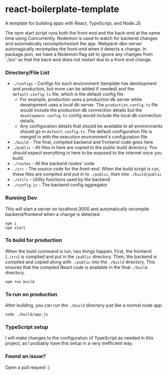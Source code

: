 # react-boilerplate-template
A template for building apps with React, TypeScript, and Node.JS

The npm start script runs both the front-end and the back-end at the same time using Concurrently. Nodemon is used to watch for backend changes and automatically recompile/restart the app. Webpack-dev-server automagically recompiles the front-end when it detects a change. In package.json, we have a Nodemon flag set to ignore any changes from './src' so that the back-end does not restart due to a front-end change.

### Directory/File List
 - `./configs` - Configs for each environment (template has development and production, but more can be added if needed) and the `default.config.ts` file, which is the default config file.
    - For example, production uses a production db server while development uses a local db server. The `production.config.ts` file would include the production db connection details but the `development.config.ts` config would include the local db connection details.
    - Any configuration details that should be available to all environments should go in `default.config.ts`. The default configuration file is merged in with the execution environment's configuration file. 
 - `./build` - The final, compiled backend and frontend code goes here
 - `./public` - All files in here are copied to the public build directory. You should expect everything in here to be exposed to the internet once you build.
 - `./routes` - All the backend routes' code
 - `./src` - The source code for the front-end. When the build script is run, these files are compiled and put in to `./public`, then into `./build/public`
 - `./utils` - Utility functions used by the backend
 - `./config.js` - The backend config aggregator

### Running Dev
This will start a server on localhost:3000 and automatically recompile backend/frontend when a change is detected.
```
npm i
npm start
```

### To build for production
When the build command is run, two things happen. First, the frontend (`./src`) is compiled and put in the `/public` directory. Then, the backend is compiled and copied along with `./public` into the `./build` directory. This ensures that the compiled React code is available in the final `./build` directory.
```
npm run build
```

### To run on production
After building, you can run the `./build` directory just like a normal node app.
```
node ./build/app.js
```

### TypeScript setup
I will make changes to the configuration of TypeScript as needed in this project, as I probably have this setup in a very inefficient way.

### Found an issue?
Open a pull request :)
